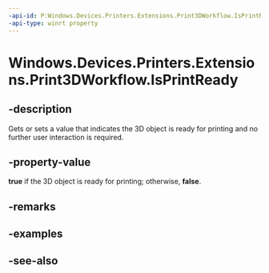 ----api-id: P:Windows.Devices.Printers.Extensions.Print3DWorkflow.IsPrintReady
-api-type: winrt property
---<!-- Property syntaxpublic bool IsPrintReady { get;  set; }--># Windows.Devices.Printers.Extensions.Print3DWorkflow.IsPrintReady## -descriptionGets or sets a value that indicates the 3D object is ready for printing and no further user interaction is required.## -property-value**true** if the 3D object is ready for printing; otherwise, **false**.## -remarks## -examples## -see-also